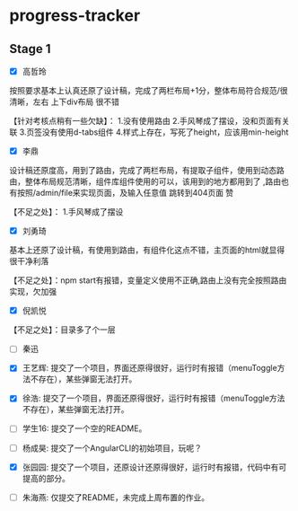 # progress-tracker
## Stage 1
- [x] 高哲玲

按照要求基本上认真还原了设计稿，完成了两栏布局+1分，整体布局符合规范/很清晰，左右 上下div布局 很不错

【针对考核点稍有一些欠缺】：
1.没有使用路由
2.手风琴成了摆设，没和页面有关联
3.页签没有使用d-tabs组件
4.样式上存在，写死了height，应该用min-height


- [x] 李鼎

设计稿还原度高，用到了路由，完成了两栏布局，有提取子组件，使用到动态路由，整体布局规范清晰，组件库组件使用的可以，该用到的地方都用到了 ,路由也有按照/admin/file来实现页面，及输入任意值 跳转到404页面  赞

【不足之处】：
1.手风琴成了摆设

- [x] 刘勇琦

基本上还原了设计稿，有使用到路由，有组件化这点不错，主页面的html就显得很干净利落

【不足之处】：npm start有报错，变量定义使用不正确,路由上没有完全按照路由实现，欠加强

- [x] 倪凯悦


【不足之处】：目录多了个一层

- [ ] 秦迅
- [x] 王艺辉: 提交了一个项目，界面还原得很好，运行时有报错（menuToggle方法不存在），某些弹窗无法打开。
- [x] 徐浩: 提交了一个项目，界面还原得很好，运行时有报错（menuToggle方法不存在），某些弹窗无法打开。
- [ ] 学生16: 提交了一个空的README。
- [ ] 杨成昊: 提交了一个AngularCLI的初始项目，玩呢？
- [x] 张园园: 提交了一个项目，还原设计还原得很好，运行时有报错，代码中有可提高的部分。
- [ ] 朱海燕: 仅提交了README，未完成上周布置的作业。




